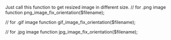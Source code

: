 Just call this function to get resized image in different size.
// for .png image
function png_image_fix_orientation($filename);

// for .gif image
function gif_image_fix_orientation($filename);
	
// for .jpg image
function jpg_image_fix_orientation($filename);
